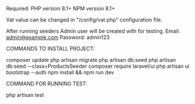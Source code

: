 Required:
PHP version 8.1+
NPM version 8.1+


Vat value can be changed in "/config/vat.php" configuration file.



After running seeders Admin user will be created with for testing.
Email: admin@example.com
Password: admin123



COMMANDS TO INSTALL PROJECT:

composer update
php artisan migrate
php artisan db:seed
php artisan db:seed --class=ProductsSeeder
composer require laravel/ui
php artisan ui bootstrap --auth
npm install && npm run dev



COMMAND FOR RUNNING TEST:

php artisan test

